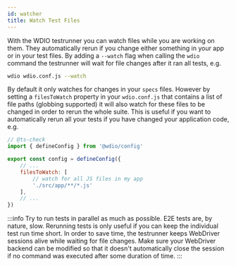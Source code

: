 ```yaml
---
id: watcher
title: Watch Test Files
---
```


With the WDIO testrunner you can watch files while you are working on them. They automatically rerun if you change either something in your app or in your test files. By adding a `--watch` flag when calling the `wdio` command the testrunner will wait for file changes after it ran all tests, e.g.

```sh
wdio wdio.conf.js --watch
```

By default it only watches for changes in your `specs` files. However by setting a `filesToWatch` property in your `wdio.conf.js` that contains a list of file paths (globbing supported) it will also watch for these files to be changed in order to rerun the whole suite. This is useful if you want to automatically rerun all your tests if you have changed your application code, e.g.

```js
// @ts-check
import { defineConfig } from '@wdio/config'

export const config = defineConfig({
    // ...
    filesToWatch: [
        // watch for all JS files in my app
        './src/app/**/*.js'
    ],
    // ...
})
```

:::info
Try to run tests in parallel as much as possible. E2E tests are, by nature, slow. Rerunning tests is only useful if you can keep the individual test run time short. In order to save time, the testrunner keeps WebDriver sessions alive while waiting for file changes. Make sure your WebDriver backend can be modified so that it doesn't automatically close the session if no command was executed after some duration of time.
:::
